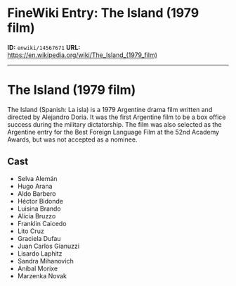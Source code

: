 # FineWiki Entry: The Island (1979 film)

**ID:** `enwiki/14567671`
**URL:** <https://en.wikipedia.org/wiki/The_Island_(1979_film)>

--- 

# The Island (1979 film)
The Island (Spanish: La isla) is a 1979 Argentine drama film written and directed by Alejandro Doria. It was the first Argentine film to be a box office success during the military dictatorship. The film was also selected as the Argentine entry for the Best Foreign Language Film at the 52nd Academy Awards, but was not accepted as a nominee.

## Cast
- Selva Alemán
- Hugo Arana
- Aldo Barbero
- Héctor Bidonde
- Luisina Brando
- Alicia Bruzzo
- Franklin Caicedo
- Lito Cruz
- Graciela Dufau
- Juan Carlos Gianuzzi
- Lisardo Laphitz
- Sandra Mihanovich
- Aníbal Morixe
- Marzenka Novak

